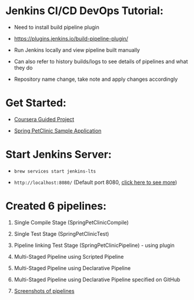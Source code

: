 # Jenkins CI/CD DevOps Tutorial:

- Need to install build pipeline plugin

- https://plugins.jenkins.io/build-pipeline-plugin/

- Run Jenkins locally and view pipeline built manually

- Can also refer to history builds/logs to see details of pipelines and what they do

- Repository name change, take note and apply changes accordingly

# Get Started: 

- [Coursera Guided Project](https://www.coursera.org/projects/cicd-using-jenkins)

- [Spring PetClinic Sample Application](https://github.com/spring-projects/spring-petclinic)

# Start Jenkins Server:

- `brew services start jenkins-lts`

- `http://localhost:8080/` (Default port 8080, [click here to see more](https://www.jenkins.io/doc/book/system-administration/reverse-proxy-configuration-iptables))

# Created 6 pipelines:

1. Single Compile Stage (SpringPetClinicCompile)

2. Single Test Stage (SpringPetClinicTest)

3. Pipeline linking Test Stage (SpringPetClinicPipeline) - using plugin

4. Multi-Staged Pipeline using Scripted Pipeline

5. Multi-Staged Pipeline using Declarative Pipeline

6. Multi-Staged Pipeline using Declarative Pipeline specified on GitHub

7. [Screenshots of pipelines](https://github.com/ernestang98/jenkins-tutorial/issues/1)
